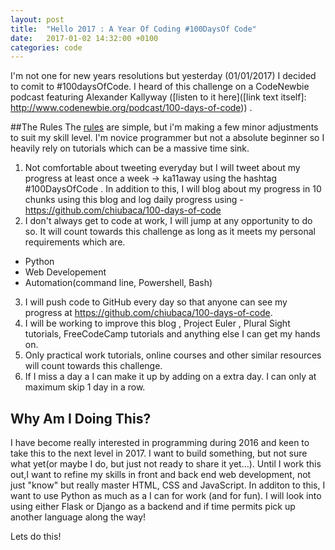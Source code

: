 ```yaml
---
layout: post
title:  "Hello 2017 : A Year Of Coding #100DaysOf Code"
date:   2017-01-02 14:32:00 +0100
categories: code
---
```


I'm not one for new years resolutions but yesterday (01/01/2017) I decided to comit to #100daysOfCode. I heard of this challenge on a CodeNewbie podcast featuring Alexander Kallyway ([listen to it here]([link text itself]: http://www.codenewbie.org/podcast/100-days-of-code)) .

##The Rules
The [rules](:https://medium.freecodecamp.com/join-the-100daysofcode-556ddb4579e4#.ktjqz9bw7) are simple, but i'm making a few minor adjustments to suit my skill level. I'm novice programmer  but not a absolute beginner so I heavily rely on tutorials which can be a massive time sink. 

1. Not comfortable about tweeting everyday but I will tweet about my progress at least once a week -> ka11away using the hashtag #100DaysOfCode . In  addition to this, I will blog about my progress in 10 chunks using this blog and log daily progress using - https://github.com/chiubaca/100-days-of-code
2.  I don't always get to code at work, I will jump at any opportunity to do so. It will count towards this challenge as long as it meets my personal requirements which are.
   - Python 
   - Web Developement 
   - Automation(command line, Powershell, Bash)
3. I will push code to GitHub every day so that anyone can see my progress at https://github.com/chiubaca/100-days-of-code. 
4. I will be working to improve this blog , Project Euler , Plural Sight tutorials, FreeCodeCamp tutorials and anything else I can get my hands on.
5. Only practical work tutorials, online courses and other similar resources will count towards this challenge. 
6. If I miss a day a I can make it up by adding on a extra day. I can only at maximum skip 1 day in a row.

## Why Am I Doing This?  

I have become really interested in programming during 2016 and keen to take this to the next level in 2017. I want to build something, but not sure what yet(or maybe I do, but just not ready to share it yet...). Until I work this out,I want to refine my skills in front and back end web development, not just "know" but really master HTML, CSS and JavaScript. In additon to this, I want to use Python as much as a I can for work (and for fun). I will look into using either Flask or Django as a backend and if time permits pick up another language along the way!

Lets do this!  

 
